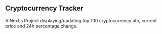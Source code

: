 ## Cryptocurrency Tracker

A Nextjs Project displaying/updating top 100 cryptocurrency ath, current price and 24h percentage change.


